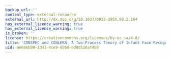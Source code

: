 ```yaml
---
backup_url: ''
content_type: external-resource
external_url: http://dx.doi.org/10.1037/0033-295X.98.2.164
has_external_licence_warning: true
has_external_license_warning: true
is_broken: ''
license: https://creativecommons.org/licenses/by-nc-sa/4.0/
title: 'CONSPEC and CONLERN: A Two-Process Theory of Infant Face Recognition'
uid: ae686b08-1d41-4ce9-806d-0d8d520af4b9
---
```

